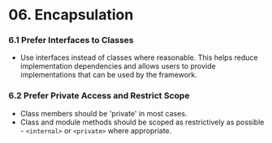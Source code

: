 # 06. Encapsulation

### 6.1 Prefer Interfaces to Classes

* Use interfaces instead of classes where reasonable. This helps reduce implementation dependencies and allows users to provide implementations that can be used by the framework.

### 6.2 Prefer Private Access and Restrict Scope

* Class members should be 'private' in most cases.
* Class and module methods should be scoped as restrictively as possible - `<internal>` or `<private>` where appropriate.
